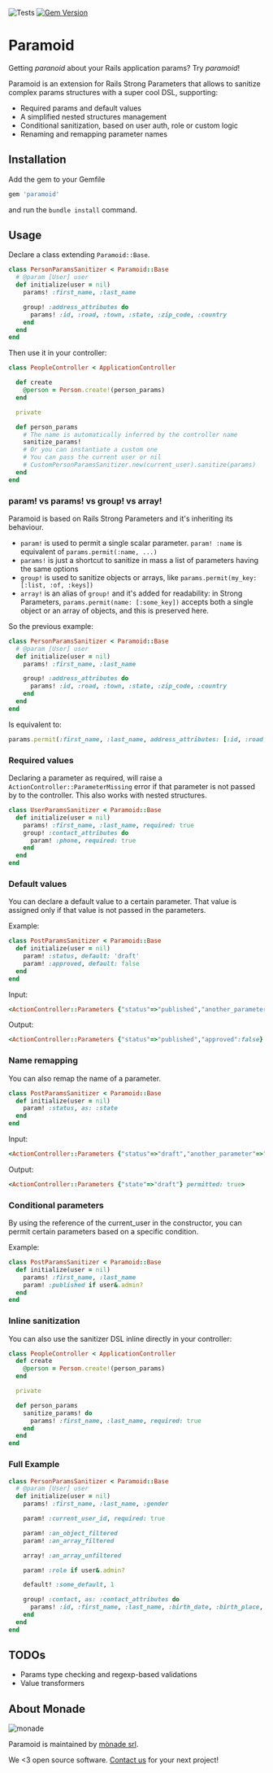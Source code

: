 ![Tests](https://github.com/monade/paramoid/actions/workflows/test.yml/badge.svg)
[![Gem Version](https://badge.fury.io/rb/paramoid.svg)](https://badge.fury.io/rb/paramoid)

# Paramoid

Getting _paranoid_ about your Rails application params? Try _paramoid_!

Paramoid is an extension for Rails Strong Parameters that allows to sanitize complex params structures with a super cool DSL, supporting:

* Required params and default values
* A simplified nested structures management
* Conditional sanitization, based on user auth, role or custom logic
* Renaming and remapping parameter names

## Installation

Add the gem to your Gemfile

```ruby
gem 'paramoid'
```

and run the `bundle install` command.

## Usage
Declare a class extending `Paramoid::Base`.

```ruby
class PersonParamsSanitizer < Paramoid::Base
  # @param [User] user
  def initialize(user = nil)
    params! :first_name, :last_name

    group! :address_attributes do
      params! :id, :road, :town, :state, :zip_code, :country
    end
  end
end
```

Then use it in your controller:

```ruby
class PeopleController < ApplicationController

  def create
    @person = Person.create!(person_params)
  end

  private

  def person_params
    # The name is automatically inferred by the controller name
    sanitize_params!
    # Or you can instantiate a custom one
    # You can pass the current user or nil
    # CustomPersonParamsSanitizer.new(current_user).sanitize(params)
  end
end
```

### param! vs params! vs group! vs array!
Paramoid is based on Rails Strong Parameters and it's inheriting its behaviour.

* `param!` is used to permit a single scalar parameter. `param! :name` is equivalent of `params.permit(:name, ...)`
* `params!` is just a shortcut to sanitize in mass a list of parameters having the same options
* `group!` is used to sanitize objects or arrays, like `params.permit(my_key: [:list, :of, :keys])`
* `array!` is an alias of `group!` and it's added for readability: in Strong Parameters, `params.permit(name: [:some_key])` accepts both a single object or an array of objects, and this is preserved here.

So the previous example:
```ruby
class PersonParamsSanitizer < Paramoid::Base
  # @param [User] user
  def initialize(user = nil)
    params! :first_name, :last_name

    group! :address_attributes do
      params! :id, :road, :town, :state, :zip_code, :country
    end
  end
end
```

Is equivalent to:
```ruby
params.permit(:first_name, :last_name, address_attributes: [:id, :road, :town, :state, :zip_code, :country])
```

### Required values
Declaring a parameter as required, will raise a `ActionController::ParameterMissing` error if that parameter is not passed by to the controller. This also works with nested structures.

```ruby
class UserParamsSanitizer < Paramoid::Base
  def initialize(user = nil)
    params! :first_name, :last_name, required: true
    group! :contact_attributes do
      param! :phone, required: true
    end
  end
end
```

### Default values
You can declare a default value to a certain parameter. That value is assigned only if that value is not passed in the parameters.

Example:
```ruby
class PostParamsSanitizer < Paramoid::Base
  def initialize(user = nil)
    param! :status, default: 'draft'
    param! :approved, default: false
  end
end
```

Input:
```ruby
<ActionController::Parameters {"status"=>"published","another_parameter"=>"this will be filtered out"} permitted: false>
```

Output:
```ruby
<ActionController::Parameters {"status"=>"published","approved":false} permitted: true>
```

### Name remapping
You can also remap the name of a parameter.
```ruby
class PostParamsSanitizer < Paramoid::Base
  def initialize(user = nil)
    param! :status, as: :state
  end
end
```

Input:
```ruby
<ActionController::Parameters {"status"=>"draft","another_parameter"=>"this will be filtered out"} permitted: false>
```

Output:
```ruby
<ActionController::Parameters {"state"=>"draft"} permitted: true>
```

### Conditional parameters
By using the reference of the current_user in the constructor, you can permit certain parameters based on a specific condition.

Example:
```ruby
class PostParamsSanitizer < Paramoid::Base
  def initialize(user = nil)
    params! :first_name, :last_name
    param! :published if user&.admin?
  end
end
```

### Inline sanitization
You can also use the sanitizer DSL inline directly in your controller:

```ruby
class PeopleController < ApplicationController
  def create
    @person = Person.create!(person_params)
  end

  private

  def person_params
    sanitize_params! do
      params! :first_name, :last_name, required: true
    end
  end
end
```

### Full Example
```ruby
class PersonParamsSanitizer < Paramoid::Base
  # @param [User] user
  def initialize(user = nil)
    params! :first_name, :last_name, :gender

    param! :current_user_id, required: true

    param! :an_object_filtered
    param! :an_array_filtered

    array! :an_array_unfiltered

    param! :role if user&.admin?

    default! :some_default, 1

    group! :contact, as: :contact_attributes do
      params! :id, :first_name, :last_name, :birth_date, :birth_place, :phone, :role, :fiscal_code
    end
  end
end
```

## TODOs
* Params type checking and regexp-based validations
* Value transformers

About Monade
----------------

![monade](https://monade.io/wp-content/uploads/2021/06/monadelogo.png)

Paramoid is maintained by [mònade srl](https://monade.io/en/home-en/).

We <3 open source software. [Contact us](https://monade.io/en/contact-us/) for your next project!
